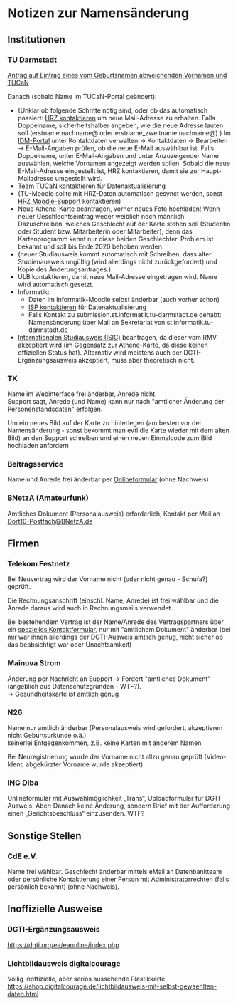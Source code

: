 # Notizen zur Namensänderung

## Institutionen

### TU Darmstadt
[Antrag auf Eintrag eines vom Geburtsnamen abweichenden Vornamen und TUCaN](http://ag-trans-hopo.org/Materialsammlung/Material_Rechtliches/GutachtenTIN-Vornamen_2019-10-20_UL+AT.pdf)

Danach (sobald Name im TUCaN-Portal geändert):
* (Unklar ob folgende Schritte nötig sind, oder ob das automatisch passiert: [HRZ kontaktieren](https://www.hrz.tu-darmstadt.de/support/hrz_service/hrz_service_kontakt/index.de.jsp) um neue Mail-Adresse zu erhalten. Falls Doppelname, sicherheitshalber angeben, wie die neue Adresse lauten soll (erstname.nachname@ oder erstname_zweitname.nachname@).) Im [IDM-Portal](https://www.idm.tu-darmstadt.de) unter Kontaktdaten verwalten ->  Kontaktdaten -> Bearbeiten -> E-Mail-Angaben prüfen, ob die neue E-Mail auswählbar ist. Falls Doppelname, unter E-Mail-Angaben und unter Anzuzeigender Name auswählen, welche Vornamen angezeigt werden sollen. Sobald die neue E-Mail-Adresse eingestellt ist, HRZ kontaktieren, damit sie zur Haupt-Mailadresse umgestellt wird.
* [Team TUCaN](https://www.tu-darmstadt.de/studieren/studierende_tu/studienorganisation_und_tucan/kontakt_4/index.de.jsp) kontaktieren für Datenaktualisierung
* (TU-Moodle sollte mit HRZ-Daten automatisch gesynct werden, sonst [HRZ Moodle-Support](https://www.e-learning.tu-darmstadt.de/werkzeuge/moodle/moodle_faq/moodle_faq_studierende/index.de.jsp) kontaktieren)
* Neue Athene-Karte beantragen, vorher neues Foto hochladen! Wenn neuer Geschlechtseintrag weder weiblich noch männlich: Dazuschreiben, welches Geschlecht auf der Karte stehen soll (Studentin oder Student bzw. Mitarbeiterin oder Mitarbeiter), denn das Kartenprogramm kennt nur diese beiden Geschlechter. Problem ist bekannt und soll bis Ende 2020 behoben werden.
* (neuer Studiausweis kommt automatisch mit Schreiben, dass alter Studienausweis ungültig (wird allerdings nicht zurückgefordert) und Kopie des Änderungsantrages.)
* ULB kontaktieren, damit neue Mail-Adresse eingetragen wird. Name wird automatisch gesetzt.
* Informatik: 
  * Daten im Informatik-Moodle selbst änderbar (auch vorher schon)
  * [ISP kontaktieren](https://www.informatik.tu-darmstadt.de/fb20/organisation_fb20/infrastruktur_und_studentischer_poolservice/index.de.jsp) für Datenaktualisierung
  * Falls Kontakt zu submission.st.informatik.tu-darmstadt.de gehabt: Namensänderung über Mail an Sekretariat von st.informatik.tu-darmstadt.de
* [Internationalen Studiausweis (ISIC)](https://www.isic.de/de/isic-beantragen/) beantragen, da dieser vom RMV akzeptiert wird (im Gegensatz zur Athene-Karte, da diese keinen offiziellen Status hat). Alternativ wird meistens auch der DGTI-Ergänzungsausweis akzeptiert, muss aber theoretisch nicht.  

### TK
Name im Webinterface frei änderbar, Anrede nicht.  
Support sagt, Anrede (und Name) kann nur nach "amtlicher Änderung der Personenstandsdaten" erfolgen.

Um ein neues Bild auf der Karte zu hinterlegen (am besten vor der Namensänderung - 
sonst bekommt man evtl die Karte wieder mit dem alten Bild) an den Support schreiben 
und einen neuen Einmalcode zum Bild hochladen anfordern

### Beitragsservice
Name und Anrede frei änderbar per [Onlineformular](https://www.rundfunkbeitrag.de/buergerinnen_und_buerger/formulare/aendern/index_ger.html) (ohne Nachweis)

### BNetzA (Amateurfunk)
Amtliches Dokument (Personalausweis) erforderlich, Kontakt per Mail an Dort10-Postfach@BNetzA.de

## Firmen

### Telekom Festnetz
Bei Neuvertrag wird der Vorname nicht (oder nicht genau - Schufa?) geprüft.

Die Rechnungsanschrift (einschl. Name, Anrede) ist frei wählbar und die Anrede daraus wird auch in Rechnungsmails verwendet.

Bei bestehendem Vertrag ist der Name/Anrede des Vertragspartners über ein [spezielles Kontaktformular](https://www.telekom.de/kontakt/e-mail-kontakt/festnetz/ihr-auftrag-zur-aenderung-der-vertragspartnerdaten), 
nur mit "amtlichem Dokument" änderbar (bei mir war ihnen allerdings der DGTI-Ausweis amtlich genug, nicht sicher ob das beabsichtigt war oder Unachtsamkeit)  

### Mainova Strom
Änderung per Nachricht an Support -> Fordert "amtliches Dokument" (angeblich aus Datenschutzgründen - WTF?).  
-> Gesundheitskarte ist amtlich genug

### N26
Name nur amtlich änderbar (Personalausweis wird gefordert, akzeptieren nicht Geburtsurkunde o.ä.)  
keinerlei Entgegenkommen, z.B. keine Karten mit anderem Namen

Bei Neuregistrierung wurde der Vorname nicht allzu genau geprüft (Video-Ident, abgekürzter Vorname wurde akzeptiert)

### ING Diba
Onlineformular mit Auswahlmöglichkeit „Trans“, Uploadformular für DGTI-Ausweis. Aber: Danach keine Änderung, sondern Brief mit der Aufforderung einen „Gerichtsbeschluss“ einzusenden. WTF?

## Sonstige Stellen

### CdE e.V.
Name frei wählbar. Geschlecht änderbar mittels eMail an Datenbankteam oder persönliche Kontaktierung einer Person mit Administratorrechten (falls persönlich bekannt) (ohne Nachweis).

## Inoffizielle Ausweise

### DGTI-Ergänzungsausweis
https://dgti.org/ea/eaonline/index.php


### Lichtbildausweis digitalcourage
Völlig inoffizielle, aber seriös aussehende Plastikkarte  
https://shop.digitalcourage.de/lichtbildausweis-mit-selbst-gewaehlten-daten.html




